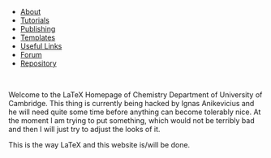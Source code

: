 -   [About](/latex/about)
-   [Tutorials](/latex/tutorials)
-   [Publishing](/latex/publishing)
-   [Templates](/latex/templates)
-   [Useful Links](/latex/links)
-   [Forum](/forum/latex)
-   [Repository](https://github.com/gns-ank/LaTeX-project)

 

Welcome to the LaTeX Homepage of Chemistry Department of University of
Cambridge. This thing is currently being hacked by Ignas Anikevicius and
he will need quite some time before anything can become tolerably nice.
At the moment I am trying to put something, which would not be terribly
bad and then I will just try to adjust the looks of it.

This is the way LaTeX and this website is/will be done.

